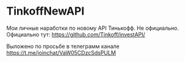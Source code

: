# TinkoffNewAPI
Мои личные наработки по новому API Тинькофф. Не официально.
Официально тут: https://github.com/Tinkoff/investAPI/

Выложено по просьбе в телеграмм канале https://t.me/joinchat/VaW05CDzcSdsPULM
